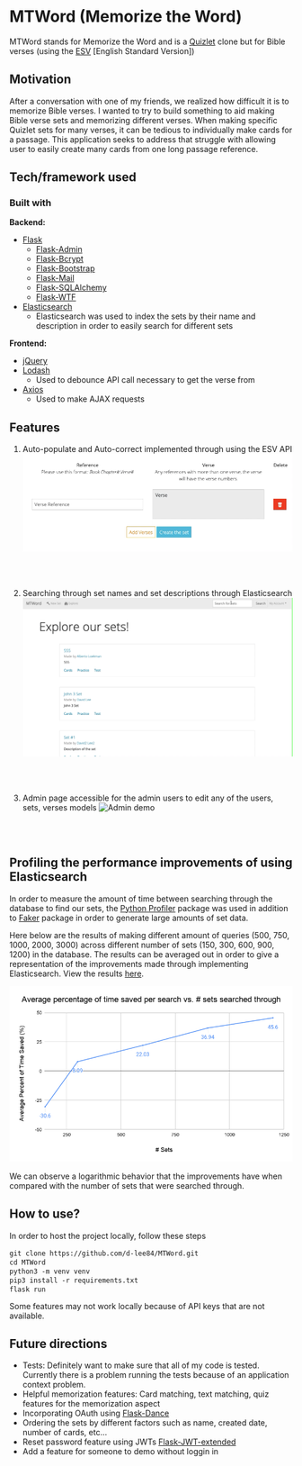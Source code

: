 # MTWord (Memorize the Word)
<!-- A little info about your project and/ or overview that explains **what** the project is about. -->
MTWord stands for Memorize the Word and is a [Quizlet](https://quizlet.com/) clone 
but for Bible verses (using the [ESV](https://www.esv.org/) [English Standard Version])

## Motivation
<!-- A short description of the motivation behind the creation and maintenance of the project. This should explain **why** the project exists. -->
After a conversation with one of my friends, we realized how difficult 
it is to memorize Bible verses. I wanted to try to build something to aid 
making Bible verse sets and memorizing different verses. When making 
specific Quizlet sets for many verses, it can be tedious to individually 
make cards for a passage. This application seeks to address that struggle 
with allowing user to easily create many cards from one long passage reference.

<!-- ## Build status
Build status of continus integration i.e. travis, appveyor etc. Ex. - 

[![Build Status](https://travis-ci.org/akashnimare/foco.svg?branch=master)](https://travis-ci.org/akashnimare/foco)
[![Windows Build Status](https://ci.appveyor.com/api/projects/status/github/akashnimare/foco?branch=master&svg=true)](https://ci.appveyor.com/project/akashnimare/foco/branch/master)

## Code style
If you're using any code style like xo, standard etc. That will help others while contributing to your project. Ex. -

[![js-standard-style](https://img.shields.io/badge/code%20style-standard-brightgreen.svg?style=flat)](https://github.com/feross/standard)
 
## Screenshots
Include logo/demo screenshot etc. -->

## Tech/framework used

### Built with
<b>Backend:</b>
- [Flask](https://flask.palletsprojects.com/en/1.1.x/)
    * [Flask-Admin](https://flask-admin.readthedocs.io/en/latest/)
    * [Flask-Bcrypt](https://flask-bcrypt.readthedocs.io/en/latest/)
    * [Flask-Bootstrap](https://pythonhosted.org/Flask-Bootstrap/)
    * [Flask-Mail](https://pythonhosted.org/Flask-Mail/)
    * [Flask-SQLAlchemy](https://flask-sqlalchemy.palletsprojects.com/en/2.x/)
    * [Flask-WTF](https://flask-wtf.readthedocs.io/en/stable/)
- [Elasticsearch](https://www.elastic.co/guide/index.html)
    * Elasticsearch was used to index the sets by their name and description in order to easily search for different sets

<b>Frontend:</b>
- [jQuery](https://jquery.com/)
- [Lodash](https://lodash.com/)
    * Used to debounce API call necessary to get the verse from
- [Axios](https://github.com/axios/axios)
    * Used to make AJAX requests


## Features
1. Auto-populate and Auto-correct implemented through using the ESV API
![Auto-populate and Auto-correct demo](demo/autopop.gif)

<br/>
<br/>

2. Searching through set names and set descriptions through Elasticsearch
![Searching demo](demo/search.gif)

<br/>
<br/>

3. Admin page accessible for the admin users to edit any of the users, sets, verses models
![Admin demo](demo/admin.gif)

<br/>
<br/>

## Profiling the performance improvements of using Elasticsearch
In order to measure the amount of time between searching through the database to find 
our sets, the [Python Profiler](https://docs.python.org/2/library/profile.html) 
package was used in addition to [Faker](https://faker.readthedocs.io/en/stable/index.html)
package in order to generate large amounts of set data. 

Here below are the results of making different amount of queries (500, 750, 1000, 2000, 3000) across different number of sets (150, 300, 600, 900, 1200) in the database. The results can be averaged out in order to give a representation of the improvements made through implementing Elasticsearch. View the results [here](https://docs.google.com/spreadsheets/d/1DNRCtg_0X7-KWJgQIwOZFqXtwUseJxeDsvzM4qMK-v8/edit?usp=sharing).

![Profile results](demo/search_comparison.png)

We can observe a logarithmic behavior that the improvements have when compared with the number of sets that were searched through. 

## How to use?
In order to host the project locally, follow these steps
```code
git clone https://github.com/d-lee84/MTWord.git
cd MTWord
python3 -m venv venv
pip3 install -r requirements.txt
flask run
```
Some features may not work locally because of API keys that are not available.

## Future directions
- Tests: Definitely want to make sure that all of my code is tested. 
    Currently there is a problem running the tests because of an 
    application context problem. 
- Helpful memorization features: Card matching, text matching, quiz features for the memorization aspect
- Incorporating OAuth using [Flask-Dance](https://flask-dance.readthedocs.io/en/latest/)
- Ordering the sets by different factors such as name, created date, number of cards, etc...
- Reset password feature using JWTs [Flask-JWT-extended](https://flask-jwt-extended.readthedocs.io/en/stable/)
- Add a feature for someone to demo without loggin in

<!-- 

## Code Example
Show what the library does as concisely as possible, developers should be able to figure out **how** your project solves their problem by looking at the code example. Make sure the API you are showing off is obvious, and that your code is short and concise.

## Installation
Provide step by step series of examples and explanations about how to get a development env running.

## API Reference

Depending on the size of the project, if it is small and simple enough the reference docs can be added to the README. For medium size to larger projects it is important to at least provide a link to where the API reference docs live.

## Tests
Describe and show how to run the tests with code examples.

## Contribute

Let people know how they can contribute into your project. A [contributing guideline](https://github.com/zulip/zulip-electron/blob/master/CONTRIBUTING.md) will be a big plus.

## Credits
Give proper credits. This could be a link to any repo which inspired you to build this project, any blogposts or links to people who contrbuted in this project. 

#### Anything else that seems useful

## License
A short snippet describing the license (MIT, Apache etc)

MIT © [Yourname]() -->